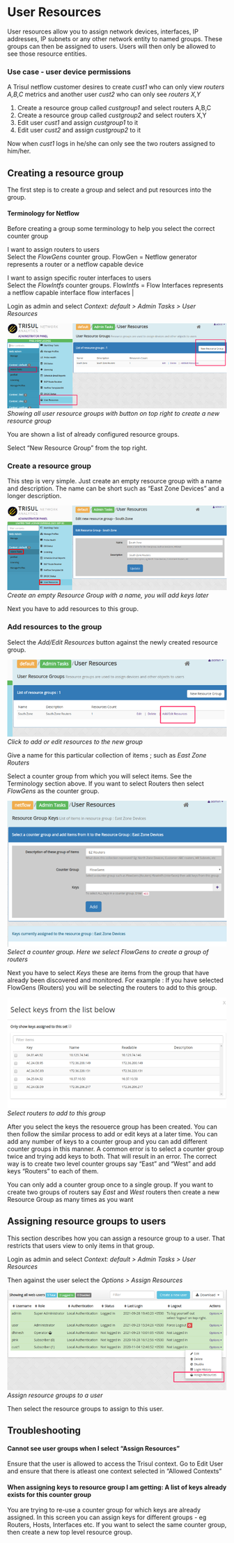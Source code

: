 # User Resources

User resources allow you to assign network devices, interfaces, IP
addresses, IP subnets or any other network entity to named groups. These
groups can then be assigned to users. Users will then only be allowed to
see those resource entities.

### Use case - user device permissions

A Trisul netflow customer desires to create *cust1* who can only view
*routers A,B,C* metrics and another user *cust2* who can only see
*routers X,Y*

1.  Create a resource group called *custgroup1* and select routers A,B,C
2.  Create a resource group called *custgroup2* and select routers X,Y
3.  Edit user *cust1* and assign *custgroup1* to it
4.  Edit user *cust2* and assign *custgroup2* to it

Now when *cust1* logs in he/she can only see the two routers assigned to
him/her.

## Creating a resource group

The first step is to create a group and select and put resources into
the group.

#### Terminology for Netflow

Before creating a group some terminology to help you select the correct
counter group

I want to assign routers to users  
Select the *FlowGens* counter group. FlowGen = Netflow generator
represents a router or a netflow capable device

I want to assign specific router interfaces to users  
Select the *FlowIntfs* counter groups. FlowIntfs = Flow Interfaces
represents a netflow capable interface flow interfaces \|

<div class="info hand-o-right autohint">

Login as admin and select *Context: default \> Admin Tasks \> User
Resources*

</div>

<div class='text-center panel panel-info'>

![](images/resource_group_list.png)  
*Showing all user resource groups with button on top right to create a
new resource group*

</div>

You are shown a list of already configured resource groups.

Select “New Resource Group” from the top right.

### Create a resource group

This step is very simple. Just create an empty resource group with a
name and description. The name can be short such as “East Zone Devices”
and a longer description.

<div class='text-center panel panel-info'>

![](images/user_resources.png)  
*Create an empty Resource Group with a name, you will add keys later*

</div>

Next you have to add resources to this group.

### Add resources to the group

Select the *Add/Edit Resources* button against the newly created
resource group.

<div class='text-center panel panel-info'>

![](images/add_edit_resources.png)  
*Click to add or edit resources to the new group*

</div>

Give a name for this particular collection of items ; such as *East Zone
Routers*

Select a counter group from which you will select items. See the
Terminology section above. If you want to select Routers then select
*FlowGens* as the counter group.

<div class='text-center panel panel-info'>

![](images/resource_group_select1.png)  
*Select a counter group. Here we select FlowGens to create a group of
routers*

</div>

Next you have to select *Keys* these are items from the group that have
already been discovered and monitored. For example : If you have
selected FlowGens (Routers) you will be selecting the routers to add to
this group.

<div class='text-center panel panel-info'>

![](images/resource_group_select2.png)  
*Select routers to add to this group*

</div>

After you select the keys the resouerce group has been created. You can
then follow the similar process to add or edit keys at a later time. You
can add any number of keys to a counter group and you can add different
counter groups in this manner. A common error is to select a counter
group twice and trying add keys to both. That will result in an error.
The correct way is to create two level counter groups say “East” and
“West” and add keys “Routers” to each of them.

<div class="info exclamation-triangle autohint">

You can only add a counter group once to a single group. If you want to
create two groups of routers say *East* and *West* routers then create a
new Resource Group as many times as you want

</div>

## Assigning resource groups to users

This section describes how you can assign a resource group to a user.
That restricts that users view to only items in that group.

<div class="info hand-o-right autohint">

Login as admin and select *Context: default \> Admin Tasks \> User
Resources*

</div>

Then against the user select the *Options \> Assign Resources*

<div class='text-center panel panel-info'>

![](images/user_assign_group.png)  
*Assign resource groups to a user*

</div>

Then select the resource groups to assign to this user.

## Troubleshooting

#### Cannot see user groups when I select “Assign Resources”

Ensure that the user is allowed to access the Trisul context. Go to Edit
User and ensure that there is atleast one context selected in “Allowed
Contexts”

#### When assigning keys to resource group I am getting: A list of keys already exists for this counter group

You are trying to re-use a counter group for which keys are already
assigned. In this screen you can assign keys for different groups - eg
Routers, Hosts, Interfaces etc. If you want to select the same counter
group, then create a new top level resource group.
